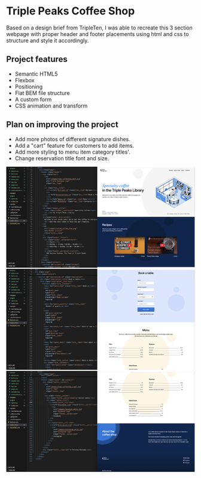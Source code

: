 # Triple Peaks Coffee Shop

Based on a design brief from TripleTen, I was
able to recreate this 3 section webpage with proper
header and footer placements using html and css to
structure and style it accordingly.

## Project features

- Semantic HTML5
- Flexbox
- Positioning
- Flat BEM file structure
- A custom form
- CSS animation and transform

## Plan on improving the project

- Add more photos of different signature dishes.
- Add a "cart" feature for customers to add items.
- Add more styling to menu item category titles'.
- Change reservation title font and size.

![Project Overview 1](/images/Project%20Overview%201.png)
![Project Overview 2](/images/Project%20Overview%202.png)
![Project Overview 3](/images/Project%20Overview%203.png)
